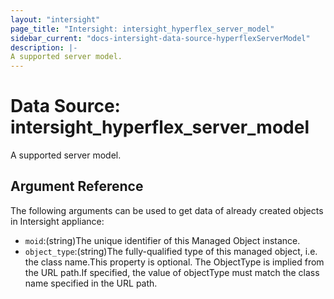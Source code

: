 ```yaml
---
layout: "intersight"
page_title: "Intersight: intersight_hyperflex_server_model"
sidebar_current: "docs-intersight-data-source-hyperflexServerModel"
description: |-
A supported server model.
---
```


# Data Source: intersight_hyperflex_server_model
A supported server model.
## Argument Reference
The following arguments can be used to get data of already created objects in Intersight appliance:
* `moid`:(string)The unique identifier of this Managed Object instance.
* `object_type`:(string)The fully-qualified type of this managed object, i.e. the class name.This property is optional. The ObjectType is implied from the URL path.If specified, the value of objectType must match the class name specified in the URL path.
